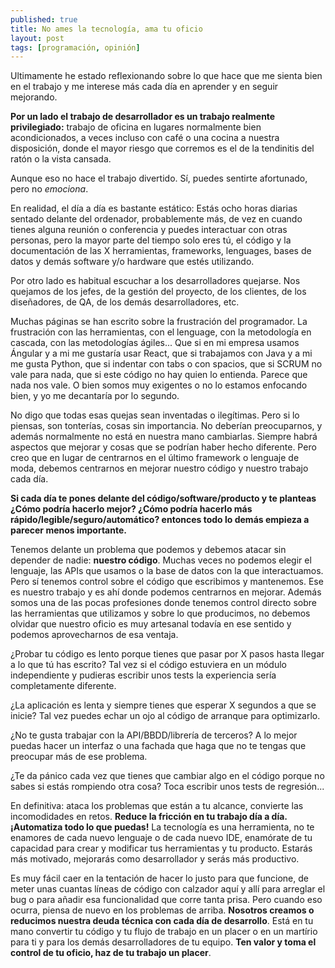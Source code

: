 ```yaml
---
published: true
title: No ames la tecnología, ama tu oficio
layout: post
tags: [programación, opinión] 
---
```


Ultimamente he estado reflexionando sobre lo que hace que me sienta bien en el trabajo y me interese más cada día en aprender y en seguir mejorando.

**Por un lado el trabajo de desarrollador es un trabajo realmente privilegiado:** trabajo de oficina en lugares normalmente bien acondicionados, a veces incluso con café o una cocina a nuestra disposición, donde el mayor riesgo que corremos es el de la tendinitis del ratón o la vista cansada. 

Aunque eso no hace el trabajo divertido. Sí, puedes sentirte afortunado, pero no *emociona*.

En realidad, el día a día es bastante estático: Estás ocho horas diarias sentado delante del ordenador, probablemente más, de vez en cuando tienes alguna reunión o conferencia y puedes interactuar con otras personas, pero la mayor parte del tiempo solo eres tú, el código y la documentación de las X herramientas, frameworks, lenguages, bases de datos y demás software y/o hardware que estés utilizando.

Por otro lado es habitual escuchar a los desarrolladores quejarse. Nos quejamos de los jefes, de la gestión del proyecto, de los clientes, de los diseñadores, de QA, de los demás desarrolladores, etc.

Muchas páginas se han escrito sobre la frustración del programador. La frustración con las herramientas, con el lenguage, con la metodología en cascada, con las metodologías ágiles... Que si en mi empresa usamos Ángular y a mi me gustaría usar React, que si trabajamos con Java y a mi me gusta Python, que si indentar con tabs o con spacios, que si SCRUM no vale para nada, que si este código no hay quien lo entienda. Parece que nada nos vale. O bien somos muy exigentes o no lo estamos enfocando bien, y yo me decantaría por lo segundo.

No digo que todas esas quejas sean inventadas o ilegítimas. Pero si lo piensas, son tonterías, cosas sin importancia. No deberían preocuparnos, y además normalmente no está en nuestra mano cambiarlas. Siempre habrá aspectos que mejorar y cosas que se podrían haber hecho diferente. Pero creo que en lugar de centrarnos en el último framework o lenguaje de moda, debemos centrarnos en mejorar nuestro código y nuestro trabajo cada día.

**Si cada día te pones delante del código/software/producto y te planteas ¿Cómo podría hacerlo mejor? ¿Cómo podría hacerlo más rápido/legible/seguro/automático? entonces todo lo demás empieza a parecer menos importante.** 

Tenemos delante un problema que podemos y debemos atacar sin depender de nadie: **nuestro código**. Muchas veces no podemos elegir el lenguaje, las APIs que usamos o la base de datos con la que interactuamos. Pero sí tenemos control sobre el código que escribimos y mantenemos. Ese es nuestro trabajo y es ahí donde podemos centrarnos en mejorar. Además somos una de las pocas profesiones donde tenemos control directo sobre las herramientas que utilizamos y sobre lo que producimos, no debemos olvidar que nuestro oficio es muy artesanal todavía en ese sentido y podemos aprovecharnos de esa ventaja.

¿Probar tu código es lento porque tienes que pasar por X pasos hasta llegar a lo que tú has escrito? Tal vez si el código estuviera en un módulo independiente y pudieras escribir unos tests la experiencia sería completamente diferente. 

¿La aplicación es lenta y siempre tienes que esperar X segundos a que se inicie? Tal vez puedes echar un ojo al código de arranque para optimizarlo. 

¿No te gusta trabajar con la API/BBDD/librería de terceros? A lo mejor puedas hacer un interfaz o una fachada que haga que no te tengas que preocupar más de ese problema. 

¿Te da pánico cada vez que tienes que cambiar algo en el código porque no sabes si estás rompiendo otra cosa? Toca escribir unos tests de regresión...

En definitiva: ataca los problemas que están a tu alcance, convierte las incomodidades en retos. **Reduce la fricción en tu trabajo día a día. ¡Automatiza todo lo que puedas!** La tecnología es una herramienta, no te enamores de cada nuevo lenguaje o de cada nuevo IDE, enamórate de tu capacidad para crear y modificar tus herramientas y tu producto. Estarás más motivado, mejorarás como desarrollador y serás más productivo. 

Es muy fácil caer en la tentación de hacer lo justo para que funcione, de meter unas cuantas líneas de código con calzador aquí y allí para arreglar el bug o para añadir esa funcionalidad que corre tanta prisa. Pero cuando eso ocurra, piensa de nuevo en los problemas de arriba. **Nosotros creamos o reducimos nuestra deuda técnica con cada día de desarrollo**. Está en tu mano convertir tu código y tu flujo de trabajo en un placer o en un martírio para ti y para los demás desarrolladores de tu equipo. **Ten valor y toma el control de tu oficio, haz de tu trabajo un placer**.